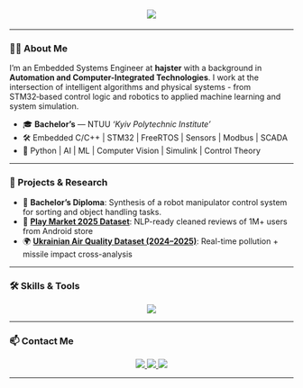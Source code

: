 <h1 align="center">
  <img src="https://readme-typing-svg.herokuapp.com/?font=Fira+Code&size=26&center=true&vCenter=true&width=600&height=60&color=36BCF7&duration=3000&lines=Hi+there+%F0%9F%91%8B;I'm+Dmytro+Buhai.;Welcome+to+my+Profile!">
</h1>

---

### 👨‍💻 About Me

I’m an Embedded Systems Engineer at **hajster** with a background in **Automation and Computer-Integrated Technologies**. I work at the intersection of intelligent algorithms and physical systems - from STM32‑based control logic and robotics to applied machine learning and system simulation.

- 🎓 **Bachelor’s** — NTUU *‘Kyiv Polytechnic Institute’*
- 🛠️ Embedded C/C++ | STM32 | FreeRTOS | Sensors | Modbus | SCADA
- 🧠 Python | AI | ML | Computer Vision | Simulink | Control Theory

---

### 🔬 Projects & Research

- 🦾 **Bachelor’s Diploma**: Synthesis of a robot manipulator control system for sorting and object handling tasks.  
- 📱 **[Play Market 2025 Dataset](https://www.kaggle.com/datasets/dmytrobuhai/play-market-2025-1m-reviews-500-titles)**: NLP-ready cleaned reviews of 1M+ users from Android store
- 🌍 **[Ukrainian Air Quality Dataset (2024–2025)](https://www.kaggle.com/datasets/dmytrobuhai/ukrainian-air-quality-daily-pollution-in-wartime)**: Real-time pollution + missile impact cross-analysis  

---

### 🛠️ Skills & Tools

<p align="center">
  <img src="https://skillicons.dev/icons?i=c,cpp,python,matlab,sklearn,raspberrypi,git,github,flutter,androidstudio,arduino,tensorflow,opencv,fastapi,django,postgres,figma,selenium" />
</p>

---

### 📫 Contact Me

<p align="center">
  <a href="mailto:buhaidmytrowork@gmail.com">
    <img src="https://img.shields.io/badge/Gmail-333333?style=for-the-badge&logo=gmail&logoColor=red" />
  </a>
  <a href="https://www.linkedin.com/in/dmytro-buhai-a5b5b629a">
    <img src="https://img.shields.io/badge/LinkedIn-0077B5?style=for-the-badge&logo=linkedin&logoColor=white" />
  </a>
  <a href="https://orcid.org/0009-0001-0112-1432">
    <img src="https://img.shields.io/badge/ORCID-000000?style=for-the-badge&logo=orcid&logoColor=green" />
  </a>
</p>

---
